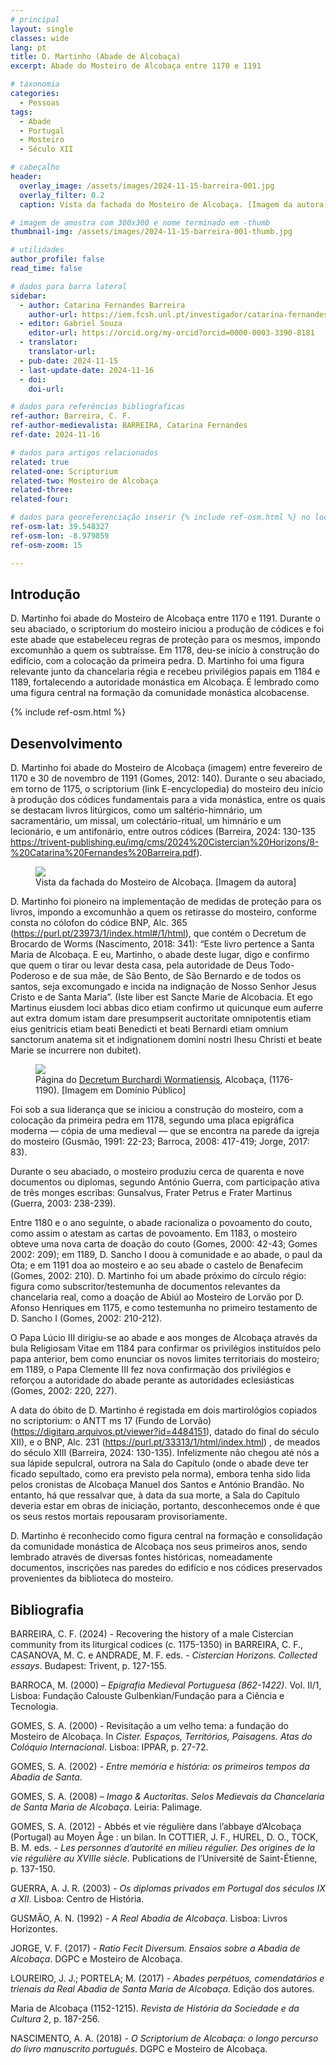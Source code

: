 ```yaml
---
# principal
layout: single
classes: wide
lang: pt
title: D. Martinho (Abade de Alcobaça)
excerpt: Abade do Mosteiro de Alcobaça entre 1170 e 1191

# taxonomia
categories:
  - Pessoas
tags:
  - Abade
  - Portugal
  - Mosteiro
  - Século XII

# cabeçalho
header:
  overlay_image: /assets/images/2024-11-15-barreira-001.jpg
  overlay_filter: 0.2
  caption: Vista da fachada do Mosteiro de Alcobaça. [Imagem da autora]

# imagem de amostra com 300x300 e nome terminado em -thumb
thumbnail-img: /assets/images/2024-11-15-barreira-001-thumb.jpg

# utilidades
author_profile: false
read_time: false

# dados para barra lateral
sidebar:
  - author: Catarina Fernandes Barreira
    author-url: https://iem.fcsh.unl.pt/investigador/catarina-fernandes-barreira/
  - editor: Gabriel Souza
    editor-url: https://orcid.org/my-orcid?orcid=0000-0003-3390-8181
  - translator: 
    translator-url:
  - pub-date: 2024-11-15
  - last-update-date: 2024-11-16
  - doi: 
    doi-url:

# dados para referências bibliogŕaficas
ref-author: Barreira, C. F.
ref-author-medievalista: BARREIRA, Catarina Fernandes
ref-date: 2024-11-16

# dados para artigos relacionados
related: true
related-one: Scriptorium
related-two: Mosteiro de Alcobaça
related-three:  
related-four:  

# dados para georeferenciação inserir {% include ref-osm.html %} no local onde é para surgir mapa
ref-osm-lat: 39.548327
ref-osm-lon: -8.979859
ref-osm-zoom: 15

---
```

## Introdução
D. Martinho foi abade do Mosteiro de Alcobaça entre 1170 e 1191. Durante o seu abaciado, o scriptorium do mosteiro iniciou a produção de códices e foi este abade que estabeleceu regras de proteção para os mesmos, impondo excomunhão a quem os subtraísse. Em 1178, deu-se início à construção do edifício, com a colocação da primeira pedra. D. Martinho foi uma figura relevante junto da chancelaria régia e recebeu privilégios papais em 1184 e 1189, fortalecendo a autoridade monástica em Alcobaça. É lembrado como uma figura central na formação da comunidade monástica alcobacense.

{% include ref-osm.html %}


## Desenvolvimento
D. Martinho foi abade do Mosteiro de Alcobaça (imagem) entre fevereiro de 1170 e 30 de novembro de 1191 (Gomes, 2012: 140). Durante o seu abaciado, em torno de 1175, o scriptorium (link E-encyclopedia) do mosteiro deu início à produção dos códices fundamentais para a vida monástica, entre os quais se destacam livros litúrgicos, como um saltério-himnário, um sacramentário, um missal, um colectário-ritual, um himnário e um lecionário, e um antifonário, entre outros códices (Barreira, 2024: 130-135 <https://trivent-publishing.eu/img/cms/2024%20Cistercian%20Horizons/8-%20Catarina%20Fernandes%20Barreira.pdf>). 

<figure class="align-center">
    <a href="{{ site.baseurl }}/assets/images/2024-11-15-barreira-001.jpg"><img class="metade" src="{{ site.baseurl }}/assets/images/2024-11-15-barreira-001.jpg"></a>
    <figcaption class="figure-text-center">Vista da fachada do Mosteiro de Alcobaça. [Imagem da autora]</figcaption>        
</figure>

D. Martinho foi pioneiro na implementação de medidas de proteção para os livros, impondo a excomunhão a quem os retirasse do mosteiro, conforme consta no cólofon do códice BNP, Alc. 365 (<https://purl.pt/23973/1/index.html#/1/html>), que contém o Decretum de Brocardo de Worms (Nascimento, 2018: 341): “Este livro pertence a Santa Maria de Alcobaça. E eu, Martinho, o abade deste lugar, digo e confirmo que quem o tirar ou levar desta casa, pela autoridade de Deus Todo-Poderoso e de sua mãe, de São Bento, de São Bernardo e de todos os santos, seja excomungado e incida na indignação de Nosso Senhor Jesus Cristo e de Santa Maria”. (Iste liber est Sancte Marie de Alcobacia. Et ego Martinus eiusdem loci abbas dico etiam confirmo ut quicunque eum auferre aut extra domum istam dare presumpserit auctoritate <Dei> omnipotentis etiam eius genitricis etiam beati Benedicti et beati Bernardi etiam omnium sanctorum anatema sit et indignationem domini nostri Ihesu Christi et beate Marie se incurrere non dubitet).

<figure class="align-center">
    <a href="{{ site.baseurl }}/assets/images/2024-11-15-barreira-002.jpg"><img class="metade" src="{{ site.baseurl }}/assets/images/2024-11-15-barreira-002.jpg"></a>
    <figcaption class="figure-text-center">Página do <a href="https://purl.pt/23973" target="_blank">Decretum Burchardi Wormatiensis</a>, Alcobaça, (1176-1190). [Imagem em Domínio Público]</figcaption>        
</figure>


Foi sob a sua liderança que se iniciou a construção do mosteiro, com a colocação da primeira pedra em 1178, segundo uma placa epigráfica moderna — cópia de uma medieval — que se encontra na parede da igreja do mosteiro (Gusmão, 1991: 22-23; Barroca, 2008: 417-419; Jorge, 2017: 83).

Durante o seu abaciado, o mosteiro produziu cerca de quarenta e nove documentos ou diplomas, segundo António Guerra, com participação ativa de três monges escribas: Gunsalvus, Frater Petrus e Frater Martinus (Guerra, 2003: 238-239). 

Entre 1180 e o ano seguinte, o abade racionaliza o povoamento do couto, como assim o atestam as cartas de povoamento. Em 1183, o mosteiro obteve uma nova carta de doação do couto (Gomes, 2000: 42-43; Gomes 2002: 209); em 1189, D. Sancho I doou à comunidade e ao abade, o paul da Ota; e em 1191 doa ao mosteiro e ao seu abade o castelo de Benafecim (Gomes, 2002: 210). D. Martinho foi um abade próximo do círculo régio: figura como subscritor/testemunha de documentos relevantes da chancelaria real, como a doação de Abiúl ao Mosteiro de Lorvão por D. Afonso Henriques em 1175, e como testemunha no primeiro testamento de D. Sancho I (Gomes, 2002: 210-212).








O Papa Lúcio III dirigiu-se ao abade e aos monges de Alcobaça através da bula Religiosam Vitae em 1184 para confirmar os privilégios instituídos pelo papa anterior, bem como enunciar os novos limites territoriais do mosteiro; em 1189, o Papa Clemente III fez nova confirmação dos privilégios e reforçou a autoridade do abade perante as autoridades eclesiásticas (Gomes, 2002: 220, 227).

A data do óbito de D. Martinho é registada em dois martirológios copiados no scriptorium: o ANTT ms 17 (Fundo de Lorvão) (<https://digitarq.arquivos.pt/viewer?id=4484151>), datado do final do século XII), e o BNP, Alc. 231 (<https://purl.pt/33313/1/html/index.html>) , de meados do século XIII (Barreira, 2024: 130-135). Infelizmente não chegou até nós a sua lápide sepulcral, outrora na Sala do Capítulo (onde o abade deve ter ficado sepultado, como era previsto pela norma), embora tenha sido lida pelos cronistas de Alcobaça Manuel dos Santos e António Brandão. No entanto, há que ressalvar que, à data da sua morte, a Sala do Capítulo deveria estar em obras de iniciação, portanto, desconhecemos onde é que os seus restos mortais repousaram provisoriamente.

D. Martinho é reconhecido como figura central na formação e consolidação da comunidade monástica de Alcobaça nos seus primeiros anos, sendo lembrado através de diversas fontes históricas, nomeadamente documentos, inscrições nas paredes do edifício e nos códices preservados provenientes da biblioteca do mosteiro.

## Bibliografia
BARREIRA, C. F. (2024) - Recovering the history of a male Cistercian community from its liturgical codices (c. 1175-1350) in BARREIRA, C. F., CASANOVA, M. C. e ANDRADE, M. F. eds. - *Cistercian Horizons. Collected essays*. Budapest: Trivent, p. 127-155.

BARROCA, M. (2000) – *Epigrafia Medieval Portuguesa (862-1422)*. Vol. II/1, Lisboa: Fundação Calouste Gulbenkian/Fundação para a Ciência e Tecnologia.

GOMES, S. A. (2000) - Revisitação a um velho tema: a fundação do Mosteiro de Alcobaça. In *Cister. Espaços, Territórios, Paisagens. Atas do Colóquio Internacional*. Lisboa: IPPAR, p. 27-72.

GOMES, S. A. (2002) - *Entre memória e história: os primeiros tempos da Abadia de Santa*.

GOMES, S. A. (2008) – *Imago & Auctoritas. Selos Medievais da Chancelaria de Santa Maria de Alcobaça*. Leiria: Palimage.

GOMES, S. A. (2012) - Abbés et vie régulière dans l’abbaye d’Alcobaça (Portugal) au Moyen Âge : un bilan. In COTTIER, J. F., HUREL, D. O., TOCK, B. M. eds. - *Les personnes d’autorité en milieu régulier. Des origines de la vie régulière au XVIIIe siècle*. Publications de l’Université de Saint-Étienne, p. 137-150. 

GUERRA, A. J. R. (2003) - *Os diplomas privados em Portugal dos séculos IX a XII*. Lisboa: Centro de História.

GUSMÃO, A. N. (1992) - *A Real Abadia de Alcobaça*. Lisboa: Livros Horizontes. 

JORGE, V. F. (2017) - *Ratio Fecit Diversum. Ensaios sobre a Abadia de Alcobaça*. DGPC e Mosteiro de Alcobaça. 

LOUREIRO, J. J.; PORTELA; M. (2017) - *Abades perpétuos, comendatários e trienais da Real Abadia de Santa Maria de Alcobaça*. Edição dos autores.

Maria de Alcobaça (1152-1215). *Revista de História da Sociedade e da Cultura* 2, p. 187-256.

NASCIMENTO, A. A. (2018) - *O Scriptorium de Alcobaça: o longo percurso do livro manuscrito português*. DGPC e Mosteiro de Alcobaça. 

